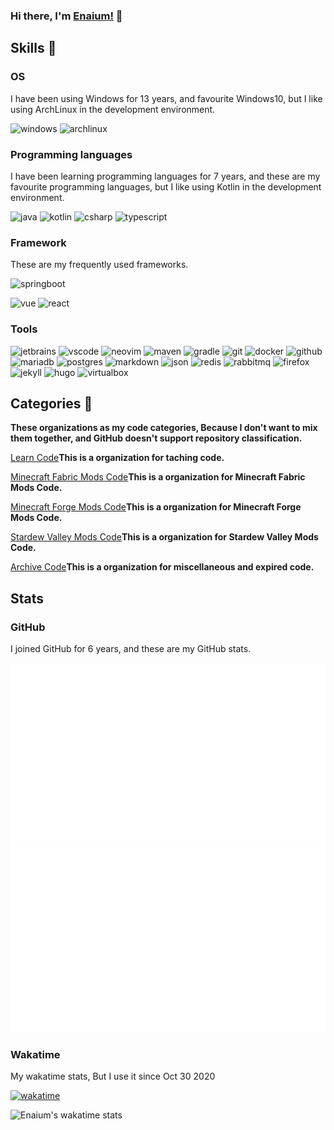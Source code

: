 ### Hi there, I'm [Enaium!](https://www.enaium.cn) 👋

## Skills 🚀

### OS

I have been using Windows for 13 years, and favourite Windows10, but I like using ArchLinux in the development environment.

![windows](https://img.shields.io/badge/-Windows11-red?style=flat-square&logo=windows11&logoColor=white)
![archlinux](https://img.shields.io/badge/-ArchLinux-red?style=flat-square&logo=archlinux&logoColor=white)

### Programming languages

I have been learning programming languages for 7 years, and these are my favourite programming languages, but I like using Kotlin in the development environment.

![java](https://img.shields.io/badge/-Java-blue?style=flat-square&logo=OpenJDK&logoColor=white)
![kotlin](https://img.shields.io/badge/-Kotlin-blue?style=flat-square&logo=kotlin&logoColor=white)
![csharp](https://img.shields.io/badge/-C%23-blue?style=flat-square&logo=c&logoColor=blue&logoColor=white)
![typescript](https://img.shields.io/badge/-TypeScript-blue?style=flat-square&logo=typescript&logoColor=white)

### Framework

These are my frequently used frameworks.

![springboot](https://img.shields.io/badge/-SpringBoot-green?style=flat-square&logo=springboot&logoColor=white)

![vue](https://img.shields.io/badge/-Vue-green?style=flat-square&logo=vue.js&logoColor=white)
![react](https://img.shields.io/badge/-React-green?style=flat-square&logo=react&logoColor=white)

### Tools

![jetbrains](https://img.shields.io/badge/-JetBrains-black?style=flat-square&logo=jetbrains&logoColor=white)
![vscode](https://img.shields.io/badge/-Visual_Studio_Code-black?style=flat-square&logo=visualstudiocode&logoColor=white)
![neovim](https://img.shields.io/badge/-NeoVim-black?style=flat-square&logo=neovim&logoColor=white)
![maven](https://img.shields.io/badge/-Maven-black?style=flat-square&logo=apache-maven&logoColor=white)
![gradle](https://img.shields.io/badge/-Gradle-black?style=flat-square&logo=gradle&logoColor=white)
![git](https://img.shields.io/badge/-Git-black?style=flat-square&logo=git&logoColor=white)
![docker](https://img.shields.io/badge/-Docker-black?style=flat-square&logo=docker&logoColor=white)
![github](https://img.shields.io/badge/Github-black?style=flat-square&logo=github&logoColor=white)
![mariadb](https://img.shields.io/badge/-MariaDB-black?style=flat-square&logo=mariadb&logoColor=white)
![postgres](https://img.shields.io/badge/-PostgreSQL-black?style=flat-square&logo=postgresql&logoColor=white)
![markdown](https://img.shields.io/badge/-Markdown-black?style=flat-square&logo=markdown&logoColor=white)
![json](https://img.shields.io/badge/-JSON-black?style=flat-square&logo=json&logoColor=white)
![redis](https://img.shields.io/badge/-Redis-black?style=flat-square&logo=redis&logoColor=white)
![rabbitmq](https://img.shields.io/badge/-RabbitMQ-black?style=flat-square&logo=rabbitmq&logoColor=white)
![firefox](https://img.shields.io/badge/-FireFox-black?style=flat-square&logo=firefox&logoColor=white)
![jekyll](https://img.shields.io/badge/-Jekyll-black?style=flat-square&logo=jekyll&logoColor=white)
![hugo](https://img.shields.io/badge/-HUGO-black?style=flat-square&logo=hugo&logoColor=white)
![virtualbox](https://img.shields.io/badge/-Virtual_Box-black?style=flat-square&logo=virtualbox&logoColor=white)

## Categories 🎨

**These organizations as my code categories, Because I don't want to mix them together, and GitHub doesn't support repository classification.**

[Learn Code](https://github.com/Enaium-Learn)**This is a organization for taching code.**

[Minecraft Fabric Mods Code](https://github.com/Enaium-FabricMC)**This is a organization for Minecraft Fabric Mods Code.**

[Minecraft Forge Mods Code](https://github.com/Enaium-ForgeMC)**This is a organization for Minecraft Forge Mods Code.**

[Stardew Valley Mods Code](https://github.com/Enaium-StardewValleyMods)**This is a organization for Stardew Valley Mods Code.**

[Archive Code](https://github.com/Enaium-Archive)**This is a organization for miscellaneous and expired code.**

## Stats

### GitHub

I joined GitHub for 6 years, and these are my GitHub stats.

![](https://raw.githubusercontent.com/Enaium/Enaium/master/generated/overview.svg)
![](https://raw.githubusercontent.com/Enaium/Enaium/master/generated/languages.svg)

### Wakatime

My wakatime stats, But I use it since Oct 30 2020

[![wakatime](https://wakatime.com/badge/user/fe319486-f277-4f0b-8ab5-0d36b7f066ea.svg?style=for-the-badge)](https://wakatime.com/@fe319486-f277-4f0b-8ab5-0d36b7f066ea) 

![Enaium's wakatime stats](https://github-readme-stats.vercel.app/api/wakatime?username=Enaium&range=last_7_days&layout=compact)
